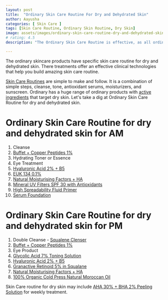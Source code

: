 ```yaml
---
layout: post
title:  "Ordinary Skin Care Routine For Dry and Dehydrated Skin"
author: Aayusha
categories: [ Skin Care ]
tags: [Skin Care Routine, Ordinary Skin Routine, Dry Skin]
image: assets/images/ordinary-skin-care-routine-dry-and-dehydrated-skin.png
# rating: 4.5
description: "The Ordinary Skin Care Routine is effective, as all ordinary products help you create the ordinary skin routine that actually works."

---
```


The ordinary skincare products have specific skin care routine for dry and dehydrated skin. There treatments offer an effective clinical technologies that help you build amazing skin care routine.
 

<a href="https://www.sheenycare.com/tags#Skin-Care-Routine" rel="dofollow" target="_blank">Skin Care Routines</a> are simple to make and follow. It is a combination of simple steps, cleanse, tone, antioxidant serums, moisturizers, and sunscreen. Ordinary has a huge range of ordinary products with <a href="https://www.sheenycare.com/active-ingredients-for-skin-care/" rel="dofollow" target="_blank">active ingredients</a> that target dry skin. Let's take a dig at Ordinary Skin Care Routine for dry and dehydrated skin.

# Ordinary Skin Care Routine for dry and dehydrated skin for AM

1. Cleanse
2. <a href="https://www.cultbeauty.co.uk/the-ordinary-buffet-copper-peptides-1.html" target="_blank" rel="nofollow">Buffet + Copper Peptides 1%</a>
3. Hydrating Toner or Essence
4. Eye Treatment
5. <a href="https://www.cultbeauty.co.uk/the-ordinary-hyaluronic-acid-2-b5.html" target="_blank" rel="nofollow">Hyaluronic Acid 2% + B5</a>
6. <a href="https://www.cultbeauty.co.uk/the-ordinary-euk-134-0-1.html" target="_blank" rel="nofollow">EUK 134 0.1%</a>
7. <a href="https://www.cultbeauty.co.uk/the-ordinary-natural-moisturizing-factors-ha.html" target="_blank" rel="nofollow">Natural Moisturising Factors + HA</a>
8. <a href="https://www.cultbeauty.co.uk/the-ordinary" target="_blank" rel="nofollow">Mineral UV Filters SPF 30 with Antioxidants</a>
9. <a href="https://www.cultbeauty.co.uk/the-ordinary-high-spreadability-fluid-primer.html" target="_blank" rel="nofollow">High Spreadability Fluid Primer</a>
10. <a href="https://www.cultbeauty.co.uk/the-ordinary-serum-foundation.html" target="_blank" rel="nofollow">Serum Foundation</a>


# Ordinary Skin Care Routine for dry and dehydrated skin for PM

1. Double Cleanse - <a href="https://www.cultbeauty.co.uk/the-ordinary-squalene-cleanser.html" target="_blank" rel="nofollow">Squalene Clenser</a>
2. <a href="https://www.cultbeauty.co.uk/the-ordinary-buffet-copper-peptides-1.html" target="_blank" rel="nofollow">Buffet + Copper Peptides 1%</a>
3. Eye Product
4. <a href="https://www.cultbeauty.co.uk/the-ordinary-glycolic-acid-7-toning-solution.html" target="_blank" rel="nofollow">Glycolic Acid 7% Toning Solution</a>
5. <a href="https://www.cultbeauty.co.uk/the-ordinary-hyaluronic-acid-2-b5.html" target="_blank" rel="nofollow">Hyaluronic Acid 2% + B5</a>
6. <a href="https://www.cultbeauty.co.uk/the-ordinary-granactive-retinoid-5-in-squalane.html" target="_blank" rel="nofollow">Granactive Retinoid 5% in Squalane</a>
7. <a href="https://www.cultbeauty.co.uk/the-ordinary-natural-moisturizing-factors-ha.html" target="_blank" rel="nofollow">Natural Moisturising Factors + HA</a>
8. <a href="https://www.cultbeauty.co.uk/the-ordinary-100-organic-cold-pressed-moroccan-argan-oil.html" target="_blank" rel="nofollow">100% Organic Cold Press Natural Moroccan Oil</a>
 
Skin Care routine for dry skin may include  <a href="https://www.cultbeauty.co.uk/the-ordinary-aha-30-bha-2-peeling-solution.html" target="_blank" rel="nofollow">AHA 30% + BHA 2% Peeling Solution</a> for weekly treatment.